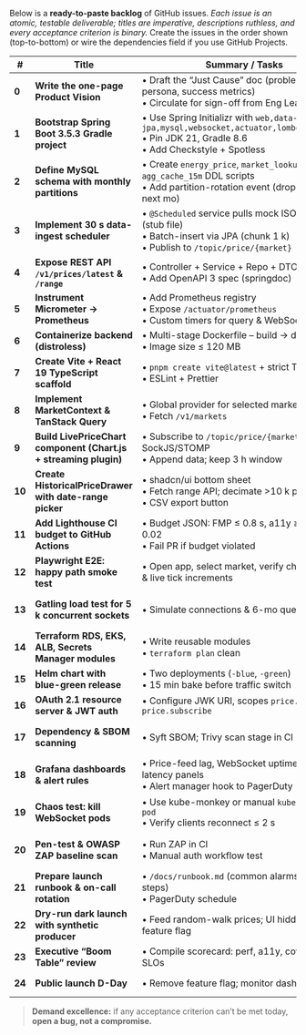 Below is a **ready-to-paste backlog** of GitHub issues.
*Each issue is an atomic, testable deliverable; titles are imperative, descriptions ruthless, and every acceptance criterion is binary.*
Create the issues in the order shown (top-to-bottom) or wire the dependencies field if you use GitHub Projects.

| #      | Title                                                            | Summary / Tasks                                                                                                                                   | Acceptance Criteria                                                                          | Labels                      |
| ------ | ---------------------------------------------------------------- | ------------------------------------------------------------------------------------------------------------------------------------------------- | -------------------------------------------------------------------------------------------- | --------------------------- |
| **0**  | **Write the one-page Product Vision**                            | • Draft the “Just Cause” doc (problem, target persona, success metrics) <br>• Circulate for sign-off from Eng Lead + Design                       | – Doc exists in `/docs/vision.md` <br>– Signed-off via PR review                             | `product`, `p0`             |
| **1**  | **Bootstrap Spring Boot 3.5.3 Gradle project**                   | • Use Spring Initializr with `web,data-jpa,mysql,websocket,actuator,lombok,security` <br>• Pin JDK 21, Gradle 8.6 <br>• Add Checkstyle + Spotless | `./gradlew test` passes on CI; spotless & checkstyle fail the build when violated            | `backend`, `tech-setup`     |
| **2**  | **Define MySQL schema with monthly partitions**                  | • Create `energy_price`, `market_lookup`, `agg_cache_15m` DDL scripts <br>• Add partition-rotation event (drop >6 mo, add next mo)                | `EXPLAIN ANALYZE` on a 6-month range query shows ≤ 15 ms                                     | `backend`, `database`       |
| **3**  | **Implement 30 s data-ingest scheduler**                         | • `@Scheduled` service pulls mock ISO JSON (stub file) <br>• Batch-insert via JPA (chunk 1 k) <br>• Publish to `/topic/price/{market}`            | Ingested rows visible in DB; WebSocket payload emitted (verified with WebSocket client test) | `backend`, `feature`        |
| **4**  | **Expose REST API `/v1/prices/latest` & `/range`**               | • Controller + Service + Repo + DTOs <br>• Add OpenAPI 3 spec (springdoc)                                                                         | Curl returns 200 with valid JSON; schema shows in `/v3/api-docs`                             | `backend`, `api`            |
| **5**  | **Instrument Micrometer → Prometheus**                           | • Add Prometheus registry <br>• Expose `/actuator/prometheus` <br>• Custom timers for query & WebSocket latency                                   | Metric `price_query_seconds_bucket` appears in Prom scrape                                   | `backend`, `observability`  |
| **6**  | **Containerize backend (distroless)**                            | • Multi-stage Dockerfile – build → distroless <br>• Image size ≤ 120 MB                                                                           | `docker run` starts app and passes health-check                                              | `backend`, `devops`         |
| **7**  | **Create Vite + React 19 TypeScript scaffold**                   | • `pnpm create vite@latest` + strict TS <br>• ESLint + Prettier                                                                                   | `pnpm run type-check` and lint pass in CI                                                    | `frontend`, `tech-setup`    |
| **8**  | **Implement MarketContext & TanStack Query**                     | • Global provider for selected market <br>• Fetch `/v1/markets`                                                                                   | Switching market triggers refetch; no missing-query errors                                   | `frontend`, `state`         |
| **9**  | **Build LivePriceChart component (Chart.js + streaming plugin)** | • Subscribe to `/topic/price/{market}` via SockJS/STOMP <br>• Append data; keep 3 h window                                                        | Chrome perf panel shows ≥ 55 FPS; no memory leak after 1 h run                               | `frontend`, `feature`       |
| **10** | **Create HistoricalPriceDrawer with date-range picker**          | • shadcn/ui bottom sheet <br>• Fetch range API; decimate >10 k pts <br>• CSV export button                                                        | Drawer loads ≤ 750 ms for 6-mo query; CSV matches dataset row-count                          | `frontend`, `feature`       |
| **11** | **Add Lighthouse CI budget to GitHub Actions**                   | • Budget JSON: FMP ≤ 0.8 s, a11y ≥ 95, CLS ≤ 0.02 <br>• Fail PR if budget violated                                                                | Green run on main; red on intentional slowdown branch                                        | `frontend`, `ci`            |
| **12** | **Playwright E2E: happy path smoke test**                        | • Open app, select market, verify chart renders & live tick increments                                                                            | Test passes on CI headless Chromium in <30 s                                                 | `frontend`, `testing`       |
| **13** | **Gatling load test for 5 k concurrent sockets**                 | • Simulate connections & 6-mo query spike                                                                                                         | p99 WebSocket publish latency ≤ 120 ms under load                                            | `backend`, `performance`    |
| **14** | **Terraform RDS, EKS, ALB, Secrets Manager modules**             | • Write reusable modules <br>• `terraform plan` clean                                                                                             | `terraform validate` & `tfsec` pass; plan shows 0 drift after apply                          | `infra`, `devops`           |
| **15** | **Helm chart with blue-green release**                           | • Two deployments (`-blue`, `-green`) <br>• 15 min bake before traffic switch                                                                     | `helm test` passes; flag file controls active color                                          | `infra`, `release`          |
| **16** | **OAuth 2.1 resource server & JWT auth**                         | • Configure JWK URI, scopes `price.read`, `price.subscribe`                                                                                       | Un-scoped token receives 403; proper scope 200 OK                                            | `backend`, `security`       |
| **17** | **Dependency & SBOM scanning**                                   | • Syft SBOM; Trivy scan stage in CI                                                                                                               | Fail build on CRITICAL findings; SARIF uploaded to GitHub Security                           | `security`, `ci`            |
| **18** | **Grafana dashboards & alert rules**                             | • Price-feed lag, WebSocket uptime, DB latency panels <br>• Alert manager hook to PagerDuty                                                       | Trigger simulated lag alert; PD incident created within 60 s                                 | `observability`, `ops`      |
| **19** | **Chaos test: kill WebSocket pods**                              | • Use kube-monkey or manual `kubectl delete pod` <br>• Verify clients reconnect ≤ 2 s                                                             | JMeter script detects reconnect; Grafana shows no gap >2 ticks                               | `reliability`, `testing`    |
| **20** | **Pen-test & OWASP ZAP baseline scan**                           | • Run ZAP in CI <br>• Manual auth workflow test                                                                                                   | Zero “High” or “Critical” alerts; Medium items triaged                                       | `security`, `compliance`    |
| **21** | **Prepare launch runbook & on-call rotation**                    | • `/docs/runbook.md` (common alarms, restart steps) <br>• PagerDuty schedule                                                                      | Runbook prints cleanly; rotation calendar invites sent                                       | `ops`, `docs`               |
| **22** | **Dry-run dark launch with synthetic producer**                  | • Feed random-walk prices; UI hidden behind feature flag                                                                                          | No Sev-1/Sev-2 during 7-day dark period                                                      | `release`, `prod-readiness` |
| **23** | **Executive “Boom Table” review**                                | • Compile scorecard: perf, a11y, coverage, SLOs                                                                                                   | All checkmarks green OR launch blocked                                                       | `release`, `go-no-go`       |
| **24** | **Public launch D-Day**                                          | • Remove feature flag; monitor dashboards live                                                                                                    | ≥ 150 DAU in first week; zero Sev-1 incidents                                                | `release`, `p0`             |

> **Demand excellence:** if any acceptance criterion can’t be met today, **open a bug, not a compromise.**
